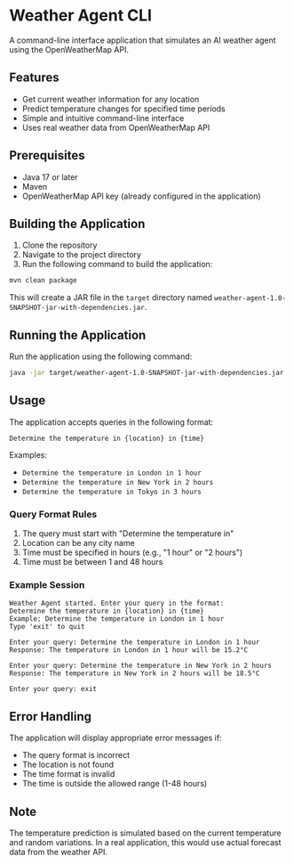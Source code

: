 # Weather Agent CLI

A command-line interface application that simulates an AI weather agent using the OpenWeatherMap API.

## Features

- Get current weather information for any location
- Predict temperature changes for specified time periods
- Simple and intuitive command-line interface
- Uses real weather data from OpenWeatherMap API

## Prerequisites

- Java 17 or later
- Maven
- OpenWeatherMap API key (already configured in the application)

## Building the Application

1. Clone the repository
2. Navigate to the project directory
3. Run the following command to build the application:

```bash
mvn clean package
```

This will create a JAR file in the `target` directory named `weather-agent-1.0-SNAPSHOT-jar-with-dependencies.jar`.

## Running the Application

Run the application using the following command:

```bash
java -jar target/weather-agent-1.0-SNAPSHOT-jar-with-dependencies.jar
```

## Usage

The application accepts queries in the following format:
```
Determine the temperature in {location} in {time}
```

Examples:
- `Determine the temperature in London in 1 hour`
- `Determine the temperature in New York in 2 hours`
- `Determine the temperature in Tokyo in 3 hours`

### Query Format Rules

1. The query must start with "Determine the temperature in"
2. Location can be any city name
3. Time must be specified in hours (e.g., "1 hour" or "2 hours")
4. Time must be between 1 and 48 hours

### Example Session

```
Weather Agent started. Enter your query in the format:
Determine the temperature in {location} in {time}
Example: Determine the temperature in London in 1 hour
Type 'exit' to quit

Enter your query: Determine the temperature in London in 1 hour
Response: The temperature in London in 1 hour will be 15.2°C

Enter your query: Determine the temperature in New York in 2 hours
Response: The temperature in New York in 2 hours will be 18.5°C

Enter your query: exit
```

## Error Handling

The application will display appropriate error messages if:
- The query format is incorrect
- The location is not found
- The time format is invalid
- The time is outside the allowed range (1-48 hours)

## Note

The temperature prediction is simulated based on the current temperature and random variations. In a real application, this would use actual forecast data from the weather API. 
